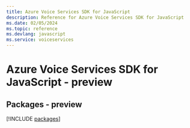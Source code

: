 ```yaml
---
title: Azure Voice Services SDK for JavaScript
description: Reference for Azure Voice Services SDK for JavaScript
ms.date: 02/05/2024
ms.topic: reference
ms.devlang: javascript
ms.service: voiceservices
---
```

# Azure Voice Services SDK for JavaScript - preview
## Packages - preview
[!INCLUDE [packages](voice-services-index.md)]